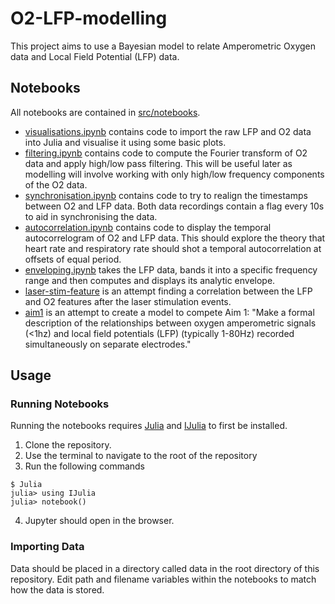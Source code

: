 # O2-LFP-modelling

This project aims to use a Bayesian model to relate Amperometric Oxygen data and Local Field Potential (LFP) data.

## Notebooks

All notebooks are contained in [src/notebooks](src/notebooks/).

- [visualisations.ipynb](src/notebooks/visualisations.ipynb) contains code to import the raw LFP and O2 data into Julia and visualise it using some basic plots.
- [filtering.ipynb](src/notebooks/filtering.ipynb) contains code to compute the Fourier transform of O2 data and apply high/low pass filtering. This will be useful later as modelling will involve working with only high/low frequency components of the O2 data. 
- [synchronisation.ipynb](src/notebooks/synchronisation.ipynb) contains code to try to realign the timestamps between O2 and LFP data. Both data recordings contain a flag every 10s to aid in synchronising the data.
- [autocorrelation.ipynb](src/notebooks/autocorrelation.ipynb) contains code to display the temporal autocorrelogram of O2 and LFP data. This should explore the theory that heart rate and respiratory rate should shot a temporal autocorrelation at offsets of equal period.
- [enveloping.ipynb](src/notebooks/enveloping.ipynb) takes the LFP data, bands it into a specific frequency range and then computes and displays its analytic envelope.
- [laser-stim-feature](src/notebooks/laser-stim-feature.ipynb) is an attempt finding a correlation between the LFP and O2 features after the laser stimulation events. 
- [aim1](src/notebooks/aim1.ipynb) is an attempt to create a model to compete Aim 1: "Make a formal description of the relationships between oxygen amperometric signals (<1hz) and local field potentials (LFP) (typically 1-80Hz) recorded simultaneously on separate electrodes."

## Usage

### Running Notebooks

Running the notebooks requires [Julia](https://julialang.org/) and [IJulia](https://github.com/JuliaLang/IJulia.jl) to first be installed.

1. Clone the repository.
2. Use the terminal to navigate to the root of the repository
3. Run the following commands 

```
$ Julia
julia> using IJulia
julia> notebook()
```
4. Jupyter should open in the browser.

### Importing Data

Data should be placed in a directory called data in the root directory of this repository. Edit path and filename variables within the notebooks to match how the data is stored.
